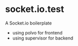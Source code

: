 socket.io.test
==============

A Socket.io boilerplate

- using polvo for frontend
- using supervisor for backend
